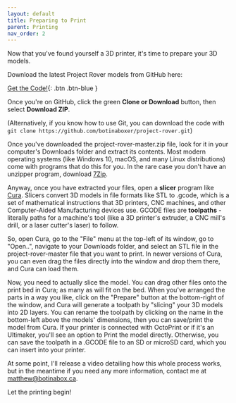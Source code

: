 ```yaml
---
layout: default
title: Preparing to Print
parent: Printing
nav_order: 2
---
```


Now that you've found yourself a 3D printer, it's time to prepare your 3D models.

Download the latest Project Rover models from GitHub here:

[Get the Code!](https://github.com/botinaboxer/project-rover){: .btn .btn-blue }

Once you're on GitHub, click the green **Clone or Download** button, then select **Download ZIP**.

(Alternatively, if you know how to use Git, you can download the code with `git clone https://github.com/botinaboxer/project-rover.git`)

Once you've downloaded the project-rover-master.zip file, look for it in your computer's Downloads folder and extract its contents. Most modern operating systems (like Windows 10, macOS, and many Linux distributions) come with programs that do this for you. In the rare case you don't have an unzipper program, download [7Zip](https://www.7-zip.org/).

Anyway, once you have extracted your files, open a **slicer** program like [Cura](https://ultimaker.com/en/products/ultimaker-cura-software). Slicers convert 3D models in file formats like STL to .gcode, which is a set of mathematical instructions that 3D printers, CNC machines, and other Computer-Aided Manufacturing devices use. GCODE files are **toolpaths** - literally paths for a machine's tool (like a 3D printer's extruder, a CNC mill's drill, or a laser cutter's laser) to follow.

So, open Cura, go to the "File" menu at the top-left of its window, go to "Open..", navigate to your Downloads folder, and select an STL file in the project-rover-master file that you want to print. In newer versions of Cura, you can even drag the files directly into the window and drop them there, and Cura can load them.

Now, you need to actually slice the model. You can drag other files onto the print bed in Cura; as many as will fit on the bed. When you've arranged the parts in a way you like, click on the "Prepare" button at the bottom-right of the window, and Cura will generate a toolpath by "slicing" your 3D models into 2D layers. You can rename the toolpath by clicking on the name in the bottom-left above the models' dimensions, then you can save/print the model from Cura. If your printer is connected with OctoPrint or if it's an Ultimaker, you'll see an option to Print the model directly. Otherwise, you can save the toolpath in a .GCODE file to an SD or microSD card, which you can insert into your printer.

At some point, I'll release a video detailing how this whole process works, but in the meantime if you need any more information, contact me at [matthew@botinabox.ca](mailto:matthew@botinabox.ca).

Let the printing begin!
